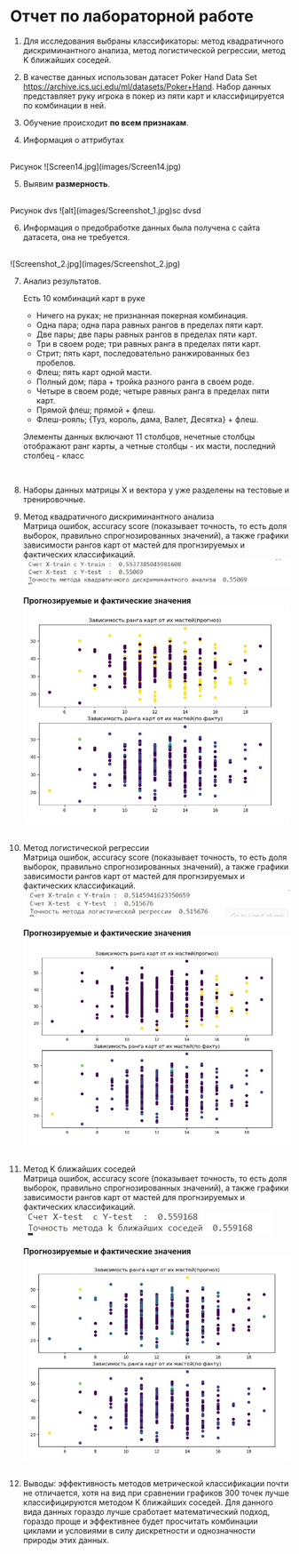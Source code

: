 # Отчет по лабораторной работе

1. Для исследования выбраны классификаторы: метод квадратичного дискриминантного анализа, метод логистической регрессии, метод K ближайших соседей.

2. В качестве данных использован датасет Poker Hand Data Set <https://archive.ics.uci.edu/ml/datasets/Poker+Hand>. Набор данных представляет руку игрока в покер из пяти карт и классифицируется по комбинации в ней.

3. Обучение происходит **по всем признакам**.

4. Информация о аттрибутах
</br>
Рисунок
![Screen14.jpg](images/Screen14.jpg)
</br>

5. Выявим **размерность**.
</br>
Рисунок
dvs
![alt](images/Screenshot_1.jpg)sc
dvsd
</br>

6. Информация о предобработке данных была получена с сайта датасета, она не требуется.
</br>
![Screenshot_2.jpg](images/Screenshot_2.jpg)

7. Анализ результатов.

    Есть 10 комбинаций карт в руке </br>
    - Ничего на руках; не признанная покерная комбинация. </br>
    - Одна пара; одна пара равных рангов в пределах пяти карт. </br>
    - Две пары; две пары равных рангов в пределах пяти карт. </br>
    - Три в своем роде; три равных ранга в пределах пяти карт. </br>
    - Стрит; пять карт, последовательно ранжированных без пробелов. </br>
    - Флеш; пять карт одной масти. </br>
    - Полный дом; пара + тройка разного ранга в своем роде. </br>
    - Четыре в своем роде; четыре равных ранга в пределах пяти карт. </br>
    - Прямой флеш; прямой + флеш. </br>
    - Флеш-рояль; {Туз, король, дама, Валет, Десятка} + флеш. </br>

    Элементы данных включают 11 столбцов, нечетные столбцы отображают ранг карты, а четные столбцы - их масти, последний столбец - класс </br>
</br>

8. Наборы данных матрицы X и вектора y уже разделены на тестовые и тренировочные. </br>

9. Метод квадратичного дискриминантного анализа</br>
Матрица ошибок, accuracy score (показывает точность, то есть доля выборок, правильно спрогнозированных значений), а также графики зависимости рангов карт от мастей для прогнзируемых и фактических классификаций.</br>
![screen_8.png](images/Screenshot_3.jpg)
</br></br>
**Прогнозируемые и фактические значения**</br>
![screen_9.png](images/Screenshot_4.jpg)
</br></br>

10. Метод логистической регрессии</br>
Матрица ошибок, accuracy score (показывает точность, то есть доля выборок, правильно спрогнозированных значений), а также графики зависимости рангов карт от мастей для прогнзируемых и фактических классификаций.</br>
![screen_8.png](images/Screenshot_5.jpg)
</br></br>
**Прогнозируемые и фактические значения**</br>
![screen_9.png](images/Screenshot_6.jpg)
</br></br>

11. Метод K ближайших соседей</br>
Матрица ошибок, accuracy score (показывает точность, то есть доля выборок, правильно спрогнозированных значений), а также графики зависимости рангов карт от мастей для прогнзируемых и фактических классификаций.</br>
![screen_8.png](images/Screenshot_7.jpg)
</br></br>
**Прогнозируемые и фактические значения**</br>
![screen_9.png](images/Screenshot_8.jpg)
</br></br>

12. Выводы: эффективность методов метрической классификации почти не отличается, хотя на вид при сравнении графиков 300 точек лучше классифицируются методом K ближайших соседей. Для данного вида данных гораздо лучше сработает математический подход, гораздо проще и эффективнее будет просчитать комбинации циклами и условиями в силу дискретности и однозначности природы этих данных.
